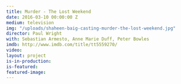 ```yaml
---
title: Murder - The Lost Weekend
date: 2016-03-10 00:00:00 Z
medium: television
img: "/uploads/shaheen-baig-casting-murder-the-lost-weekend.jpg"
director: Paul Wright
with: Sebastian Armesto, Anne Marie Duff, Peter Bowles
imdb: http://www.imdb.com/title/tt5559270/
video: 
layout: project
is-in-production: 
is-featured: 
featured-image: 
---
```


